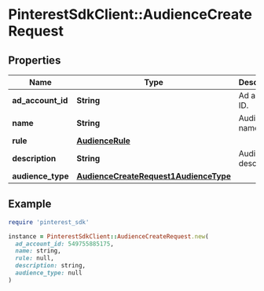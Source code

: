 # PinterestSdkClient::AudienceCreateRequest

## Properties

| Name | Type | Description | Notes |
| ---- | ---- | ----------- | ----- |
| **ad_account_id** | **String** | Ad account ID. | [optional] |
| **name** | **String** | Audience name. |  |
| **rule** | [**AudienceRule**](AudienceRule.md) |  |  |
| **description** | **String** | Audience description. | [optional] |
| **audience_type** | [**AudienceCreateRequest1AudienceType**](AudienceCreateRequest1AudienceType.md) |  |  |

## Example

```ruby
require 'pinterest_sdk'

instance = PinterestSdkClient::AudienceCreateRequest.new(
  ad_account_id: 549755885175,
  name: string,
  rule: null,
  description: string,
  audience_type: null
)
```

